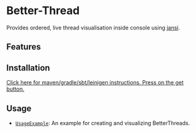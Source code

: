 # Better-Thread
Provides ordered, live thread visualisation inside console using [jansi](http://fusesource.github.io/jansi/).

## Features

## Installation

[Click here for maven/gradle/sbt/leinigen instructions. Press on the get button.](https://jitpack.io/#Osiris-Team/Better-Thread/)

## Usage
* [`UsageExample`](https://github.com/Osiris-Team/Better-Thread/blob/main/src/test/java/UsageExample.java): An example for creating and visualizing BetterThreads.
